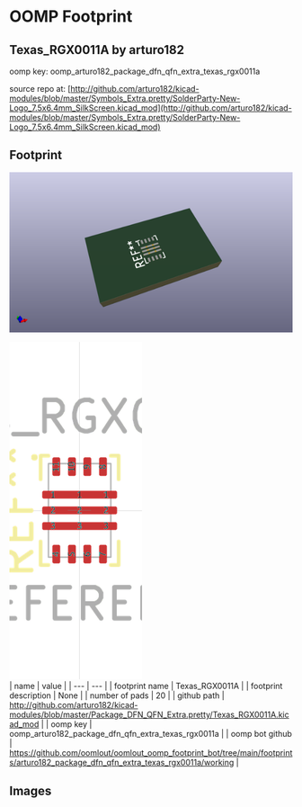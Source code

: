 # OOMP Footprint  
## Texas_RGX0011A  by arturo182  
  
oomp key: oomp_arturo182_package_dfn_qfn_extra_texas_rgx0011a  
  
source repo at: [http://github.com/arturo182/kicad-modules/blob/master/Symbols_Extra.pretty/SolderParty-New-Logo_7.5x6.4mm_SilkScreen.kicad_mod](http://github.com/arturo182/kicad-modules/blob/master/Symbols_Extra.pretty/SolderParty-New-Logo_7.5x6.4mm_SilkScreen.kicad_mod)  
## Footprint  
  
[![working_kicad_pcb_3d.png](working_kicad_pcb_3d_600.png)](working_kicad_pcb_3d.png)  
  
[![working.png](working_600.png)](working.png)  
| name | value | 
| --- | --- | 
| footprint name | Texas_RGX0011A | 
| footprint description | None | 
| number of pads | 20 | 
| github path | http://github.com/arturo182/kicad-modules/blob/master/Package_DFN_QFN_Extra.pretty/Texas_RGX0011A.kicad_mod | 
| oomp key | oomp_arturo182_package_dfn_qfn_extra_texas_rgx0011a | 
| oomp bot github | https://github.com/oomlout/oomlout_oomp_footprint_bot/tree/main/footprints/arturo182_package_dfn_qfn_extra_texas_rgx0011a/working | 
## Images  

